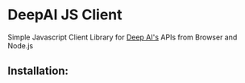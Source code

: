 # DeepAI JS Client
Simple Javascript Client Library for [Deep AI's](https://deepai.org) APIs from Browser and Node.js

## Installation:

